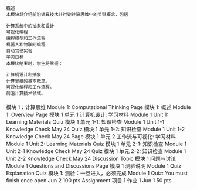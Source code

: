 ```
概述
本模块将介绍前沿计算技术并讨论计算思维中的关键概念，包括

计算系统中的抽象和设计
可视化编程
编程模型和工作流程
机器人和物联网编程
自动驾驶实验
学习目标
本模块结束时，学生将掌握：

计算机设计和抽象
计算思维的基本概念。
可视化编程和工作流程。
前沿计算技术领域。
```

 ####
 
 模块 1：计算思维 Module 1: Computational Thinking
Page
模块 1: 概述 Module 1: Overview
Page
模块 1 单元 1 计算机设计: 学习材料 Module 1 Unit 1: Learning Materials
Quiz
模块 1 单元 1-1: 知识检查 Module 1 Unit 1-1 Knowledge Check
May 24
Quiz
模块 1 单元 1-2: 知识检查 Module 1 Unit 1-2 Knowledge Check
May 24
Page
模块 1 单元 2 工作流与可视化: 学习材料 Module 1 Unit 2: Learning Materials
Quiz
模块 1 单元 2-1: 知识检查 Module 1 Unit 2-1 Knowledge Check
May 24
Quiz
模块 1 单元 2-2: 知识检查 Module 1 Unit 2-2 Knowledge Check
May 24
Discussion Topic
模块 1 问题与讨论 Module 1 Questions and Discussions
Page
模块 1 测验说明 Module 1 Quiz Explanation
Quiz
模块 1: 测验：一旦进入，必须完成 Module 1 Quiz: You must finish once open
Jun 2
100 pts
Assignment
项目 1 作业 1
Jun 1
50 pts
